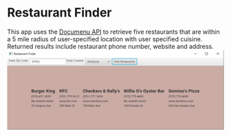 # Restaurant Finder
This app uses the [Documenu API](https://documenu.com/) to retrieve five restaurants 
that are within a 5 mile radius of user-specified location with user specified cuisine. 
Returned results include restaurant phone number, website and address.
  ![Resturant Finder Screenshot](RestaurantScreenshot.png)
